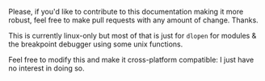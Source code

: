 
Please, if you'd like to contribute to this documentation making it more robust, feel free to make pull requests with any amount of change.
Thanks.

This is currently linux-only but most of that is just for `dlopen` for modules & the breakpoint debugger using some unix functions.

Feel free to modify this and make it cross-platform compatible: I just have no interest in doing so.